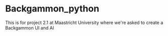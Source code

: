 # Backgammon_python
This is for project 2.1 at Maastricht University where we're asked to create a Backgammon UI and AI
